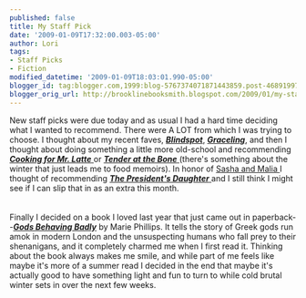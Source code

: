 ```yaml
---
published: false
title: My Staff Pick
date: '2009-01-09T17:32:00.003-05:00'
author: Lori
tags:
- Staff Picks
- Fiction
modified_datetime: '2009-01-09T18:03:01.990-05:00'
blogger_id: tag:blogger.com,1999:blog-5767374071871443859.post-468919979514848186
blogger_orig_url: http://brooklinebooksmith.blogspot.com/2009/01/my-staff-pick.html
---
```


<div>New staff picks were due today and as usual I had a hard time deciding what I wanted to recommend. There were A LOT from which I was trying to choose. I thought about my recent faves, <strong><em><a href="http://brookline.booksense.com/NASApp/store/Product?s=showproduct&amp;isbn=9780385526197">Blindspot</a></em></strong>, <em><a href="http://brookline.booksense.com/NASApp/store/Product?s=showproduct&amp;isbn=9780152063962"><strong>Graceling</strong></a></em>, and then I thought about doing something a little more old-school and recommending <a href="http://brookline.booksense.com/NASApp/store/Product?s=showproduct&amp;isbn=9780393325591"><strong><em>Cooking for Mr. Latte</em></strong> </a>or <a href="http://brookline.booksense.com/NASApp/store/Product?s=showproduct&amp;isbn=9780767903387"><strong><em>Tender at the Bone</em></strong> </a>(there's something about the winter that just leads me to food memoirs). In honor of <a href="http://www.flickr.com/photos/changedotgov/3169915653/in/set-72157612143267559/">Sasha and Malia </a>I thought of recommending <a href="http://brookline.booksense.com/NASApp/store/Product?s=showproduct&amp;isbn=9780312374884"><strong><em>The President's Daughter</em></strong> </a>and I still think I might see if I can slip that in as an extra this month. </div><br /><div></div><br /><div>Finally I decided on a book I loved last year that just came out in paperback--<strong><em><a href="http://brookline.booksense.com/NASApp/store/Product?s=showproduct&amp;isbn=9780316067638">Gods Behaving Badly</a></em></strong> by Marie Phillips. It tells the story of Greek gods run amok in modern London and the unsuspecting humans who fall prey to their shenanigans, and it completely charmed me when I first read it. Thinking about the book always makes me smile, and while part of me feels like maybe it's more of a summer read I decided in the end that maybe it's actually good to have something light and fun to turn to while cold brutal winter sets in over the next few weeks. </div>
